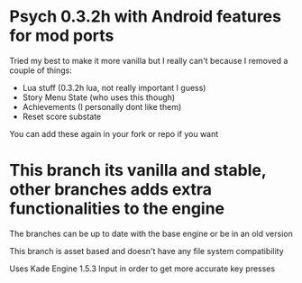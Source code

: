 # Psych 0.3.2h with Android features for mod ports

Tried my best to make it more vanilla but I really can't because I removed a couple of things:

- Lua stuff (0.3.2h lua, not really important I guess)
- Story Menu State (who uses this though)
- Achievements (I personally dont like them)
- Reset score substate

You can add these again in your fork or repo if you want

# This branch its vanilla and stable, other branches adds extra functionalities to the engine

The branches can be up to date with the base engine or be in an old version

This branch is asset based and doesn't have any file system compatibility

Uses Kade Engine 1.5.3 Input in order to get more accurate key presses